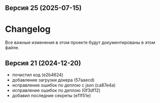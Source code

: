 ## Версия 25 (2025-07-15)



# Changelog

Все важные изменения в этом проекте будут документированы в этом файле.

## Версия 21 (2024-12-20)

- почистил код (e2b4624)
- добавление загрузки докера (57aaecd)
- исправление ошибок по деплою с json (ca87e4a)
- исправление ошибок по деплою (0f3df12)
- добавил последние секреты (e11f51e)
